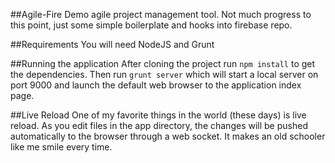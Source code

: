 ##Agile-Fire
Demo agile project management tool. Not much progress to this point, just some simple boilerplate and hooks into firebase repo.

##Requirements
You will need NodeJS and Grunt

##Running the application
After cloning the project run `npm install` to get the dependencies. Then run `grunt server` which will start a local server on port 9000 and launch the default web browser to the application index page.

##Live Reload
One of my favorite things in the world (these days) is live reload. As you edit files in the app directory, the changes will be pushed automatically to the browser through a web socket. It makes an old schooler like me smile every time.
